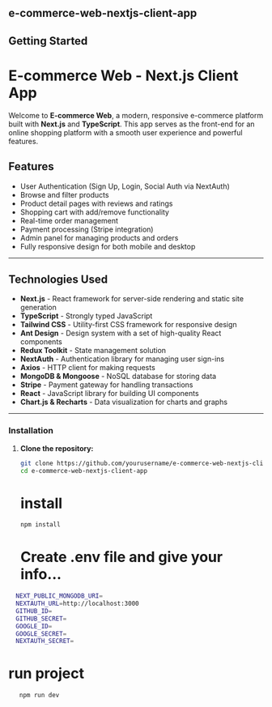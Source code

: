## e-commerce-web-nextjs-client-app

## Getting Started

# E-commerce Web - Next.js Client App

Welcome to **E-commerce Web**, a modern, responsive e-commerce platform built with **Next.js** and **TypeScript**. This app serves as the front-end for an online shopping platform with a smooth user experience and powerful features.

## Features

- User Authentication (Sign Up, Login, Social Auth via NextAuth)
- Browse and filter products
- Product detail pages with reviews and ratings
- Shopping cart with add/remove functionality
- Real-time order management
- Payment processing (Stripe integration)
- Admin panel for managing products and orders
- Fully responsive design for both mobile and desktop

---

## Technologies Used

- **Next.js** - React framework for server-side rendering and static site generation
- **TypeScript** - Strongly typed JavaScript
- **Tailwind CSS** - Utility-first CSS framework for responsive design
- **Ant Design** - Design system with a set of high-quality React components
- **Redux Toolkit** - State management solution
- **NextAuth** - Authentication library for managing user sign-ins
- **Axios** - HTTP client for making requests
- **MongoDB & Mongoose** - NoSQL database for storing data
- **Stripe** - Payment gateway for handling transactions
- **React** - JavaScript library for building UI components
- **Chart.js & Recharts** - Data visualization for charts and graphs

---

### Installation

1. **Clone the repository:**

   ```bash
   git clone https://github.com/yourusername/e-commerce-web-nextjs-client-app.git
   cd e-commerce-web-nextjs-client-app
   ```

   # install

   ```bash
   npm install
   ```

   # Create .env file and give your info...

```bash
  NEXT_PUBLIC_MONGODB_URI=
  NEXTAUTH_URL=http://localhost:3000
  GITHUB_ID=
  GITHUB_SECRET=
  GOOGLE_ID=
  GOOGLE_SECRET=
  NEXTAUTH_SECRET=
```

# run project

```bash
   npm run dev
```
